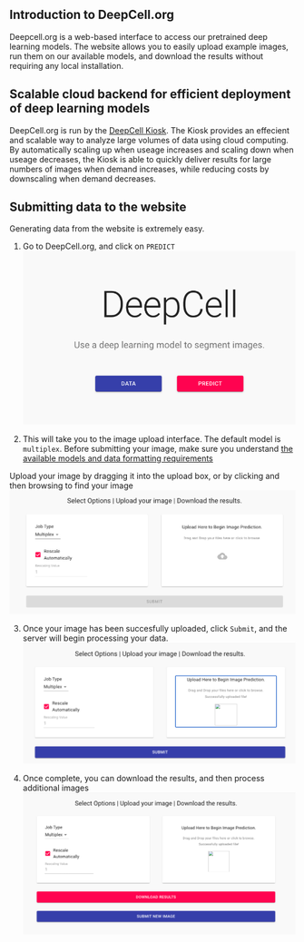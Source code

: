 ## Introduction to DeepCell.org
Deepcell.org is a web-based interface to access our pretrained deep learning models. The website allows you to easily upload example images, 
run them on our available models, and download the results without requiring any local installation. 


## Scalable cloud backend for efficient deployment of deep learning models
DeepCell.org is run by the [DeepCell Kiosk](https://github.com/vanvalenlab/kiosk-console). The Kiosk provides an effecient and scalable way to analyze 
large volumes of data using cloud computing. By automatically scaling up when useage increases and scaling down when useage decreases, the Kiosk
is able to quickly deliver results for large numbers of images when demand increases, while reducing costs by downscaling when demand decreases. 



## Submitting data to the website
Generating data from the website is extremely easy. 
1. Go to DeepCell.org, and click on `PREDICT`
![image](DeepCell_website_predict.png)

2. This will take you to the image upload interface. The default model is `multiplex`. Before submitting your image, make sure you understand [the available models and data formatting requirements](models.md)

Upload your image by dragging it into the upload box, or by clicking and then browsing to find your image
![image](DeepCell_website_upload.png)

3. Once your image has been succesfully uploaded, click `Submit`, and the server will begin processing your data.
![image](DeepCell_wesbite_submit.png)

4. Once complete, you can download the results, and then process additional images
![image](DeepCell_website_download.png)
